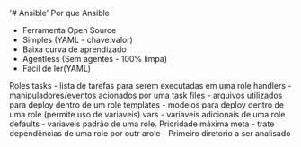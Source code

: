  '# Ansible' 
Por que Ansible
- Ferramenta Open Source
- Simples (YAML - chave:valor)
- Baixa curva de aprendizado
- Agentless (Sem agentes - 100% limpa)
- Facil de ler(YAML)

Roles
tasks - lista de tarefas para serem executadas em uma role
handlers - manipuladores/eventos acionados por uma task
files - arquivos utilizados para deploy dentro de um role
templates - modelos para deploy dentro de uma role (permite uso de variaveis)
vars - variaveis adicionais de uma role
defaults - variaveis padrão de uma role. Prioridade máxima
meta - trate dependências de uma role por outr arole - Primeiro diretorio a ser analisado
